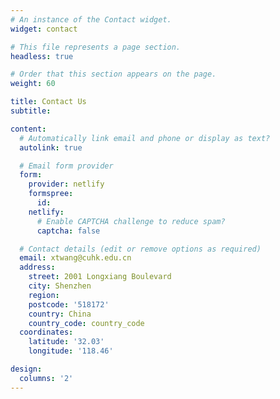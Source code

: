 ```yaml
---
# An instance of the Contact widget.
widget: contact

# This file represents a page section.
headless: true

# Order that this section appears on the page.
weight: 60

title: Contact Us
subtitle: 

content:
  # Automatically link email and phone or display as text?
  autolink: true

  # Email form provider
  form:
    provider: netlify
    formspree:
      id:
    netlify:
      # Enable CAPTCHA challenge to reduce spam?
      captcha: false

  # Contact details (edit or remove options as required)
  email: xtwang@cuhk.edu.cn
  address: 
    street: 2001 Longxiang Boulevard
    city: Shenzhen
    region:
    postcode: '518172'
    country: China
    country_code: country_code
  coordinates:
    latitude: '32.03'
    longitude: '118.46'

design:
  columns: '2'
---
```

